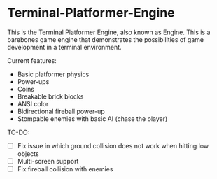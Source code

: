# Terminal-Platformer-Engine
This is the Terminal Platformer Engine, also known as Engine. This is a barebones game engine that demonstrates the possibilities of game development in a terminal environment.

Current features:
- Basic platformer physics
- Power-ups
- Coins
- Breakable brick blocks
- ANSI color
- Bidirectional fireball power-up
- Stompable enemies with basic AI (chase the player)

TO-DO:
- [ ] Fix issue in which ground collision does not work when hitting low objects
- [ ] Multi-screen support
- [ ] Fix fireball collision with enemies
